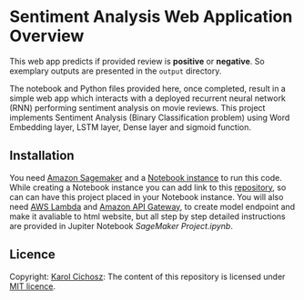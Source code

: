 # Sentiment Analysis Web Application Overview

This web app predicts if provided review is **positive** or **negative**. So exemplary outputs are presented in the `output` directory.

The notebook and Python files provided here, once completed, result in a simple web app which interacts with a deployed recurrent neural network (RNN) performing sentiment analysis on movie reviews. This project implements Sentiment Analysis (Binary Classification problem) using Word Embedding layer, LSTM layer, Dense layer and sigmoid function.



## Installation

You need [Amazon Sagemaker](https://docs.aws.amazon.com/sagemaker/latest/dg/whatis.html) and a [Notebook instance](https://docs.aws.amazon.com/sagemaker/latest/dg/gs-setup-working-env.html) to run this code. While creating a Notebook instance you can add link to this [repository](https://github.com/karolcichosz/project-plagiarism-detection.git), so can can have this project placed in your Notebook instance. You will also need [AWS Lambda](https://aws.amazon.com/lambda/) and [Amazon API Gateway](https://aws.amazon.com/api-gateway/), to create model endpoint and make it avaliable to html website, but
all step by step detailed instructions are provided in Jupiter Notebook _SageMaker Project.ipynb_.

## Licence

Copyright: [Karol Cichosz](https://www.linkedin.com/in/karolcichosz/): The content of this repository is licensed under [MIT licence](https://choosealicense.com/licenses/mit/).
